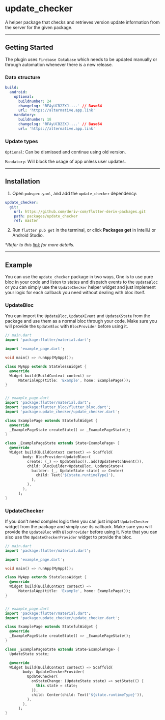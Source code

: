 # update_checker

A helper package that checks and retrieves version update information from the server for the given package.

---

## Getting Started

The plugin uses `Firebase Database` which needs to be updated manually or through automation whenever there is a new release.

### Data structure

```yaml
build:
  android:
    optional:
      buildnumber: 24
      changelog: 'RFAyUCB2ZXJ....' // Base64
      url: 'https://alternative.app.link'
    mandatory:
      buildnumber: 18
      changelog: 'RFAyUCB2ZXJ....' // Base64
      url: 'https://alternative.app.link'
```


### Update types

`Optional`: Can be dismissed and continue using old version.

`Mandatory`: Will block the usage of app unless user updates.

---

## Installation

1. Open `pubspec.yaml`, and add the `update_checker` dependency:

```yaml
update_checker:
  git:
    url: https://github.com/deriv-com/flutter-deriv-packages.git
    path: packages/update_checker
    ref: master
```

2. Run `flutter pub get` in the terminal, or click **Packages get** in IntelliJ or Android Studio.

**Refer to this [link](https://flutter.dev/docs/development/packages-and-plugins/using-packages#dependencies-on-unpublished-packages) for more details.*

---

## Example

You can use the `update_checker` package in two ways, One is to use pure bloc in your code and listen to states and dispatch events to the `UpdateBloc` or you can simply use the `UpdateChecker` helper widget and just implement your logic for each callback you need without dealing with bloc itself.
### UpdateBloc

You can import the `UpdateBloc`, `UpdateXEvent` and `UpdateXState` from the package and use them as a normal bloc through your code. Make sure you will provide the `UpdateBloc` with `BlocProvider` before using it.

```dart
// main.dart
import 'package:flutter/material.dart';

import 'example_page.dart';

void main() => runApp(MyApp());

class MyApp extends StatelessWidget {
  @override
  Widget build(BuildContext context) =>
      MaterialApp(title: 'Example', home: ExamplePage());
}


// example_page.dart
import 'package:flutter/material.dart';
import 'package:flutter_bloc/flutter_bloc.dart';
import 'package:update_checker/update_checker.dart';

class ExamplePage extends StatefulWidget {
  @override
  _ExamplePageState createState() => _ExamplePageState();
}

class _ExamplePageState extends State<ExamplePage> {
  @override
  Widget build(BuildContext context) => Scaffold(
        body: BlocProvider<UpdateBloc>(
          create: (_) => UpdateBloc()..add(UpdateFetchEvent()),
          child: BlocBuilder<UpdateBloc, UpdateState>(
            builder: (_, UpdateState state) => Center(
              child: Text('${state.runtimeType}'),
            ),
          ),
        ),
      );
}
```

### UpdateChecker

If you don't need complex logic then you can just import `UpdateChecker` widget from the package and simply use its callback. Make sure you will provide the `UpdateBloc` with `BlocProvider` before using it. Note that you can also use the `UpdateCheckerProvider` widget to provide the bloc.

```dart
// main.dart
import 'package:flutter/material.dart';

import 'example_page.dart';

void main() => runApp(MyApp());

class MyApp extends StatelessWidget {
  @override
  Widget build(BuildContext context) =>
      MaterialApp(title: 'Example', home: ExamplePage());
}


// example_page.dart
import 'package:flutter/material.dart';
import 'package:update_checker/update_checker.dart';

class ExamplePage extends StatefulWidget {
  @override
  _ExamplePageState createState() => _ExamplePageState();
}

class _ExamplePageState extends State<ExamplePage> {
  UpdateState state;

  @override
  Widget build(BuildContext context) => Scaffold(
        body: UpdateCheckerProvider(
          UpdateChecker(
            onStateChange: (UpdateState state) => setState(() {
              this.state = state;
            }),
            child: Center(child: Text('${state.runtimeType}')),
          ),
        ),
      );
}
```